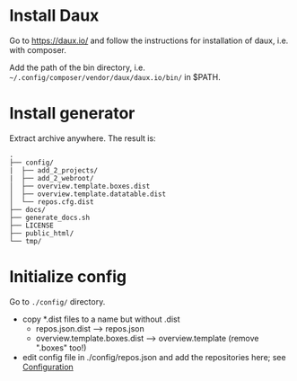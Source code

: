 # Install Daux #

Go to <https://daux.io/> and follow the instructions for installation of daux, i.e. with composer.

Add the path of the bin directory, i.e. `~/.config/composer/vendor/daux/daux.io/bin/` in $PATH.

# Install generator #

Extract archive anywhere. The result is:

```text
.
├── config/
|  ├── add_2_projects/
|  ├── add_2_webroot/
│  ├── overview.template.boxes.dist
│  ├── overview.template.datatable.dist
│  └── repos.cfg.dist
├── docs/
├── generate_docs.sh
├── LICENSE
├── public_html/
└── tmp/
```

# Initialize config #

Go to `./config/` directory.

* copy *.dist files to a name but without .dist
  * repos.json.dist --> repos.json
  * overview.template.boxes.dist --> overview.template (remove ".boxes" too!)
* edit config file in ./config/repos.json and add the repositories here; see [Configuration](30_Configuration.md)

